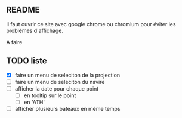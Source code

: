 ## README

<aside class="notice">
Il faut ouvrir ce site avec google chrome ou chromium pour éviter les problèmes d'affichage.
</aside>

A faire
## TODO liste
- [x] faire un menu de seleciton de la projection
- [ ] faire un menu de seleciton du navire
- [ ] afficher la date pour chaque point
  * [ ] en tooltip sur le point
  * [ ] en 'ATH'
- [ ] afficher plusieurs bateaux en même temps
